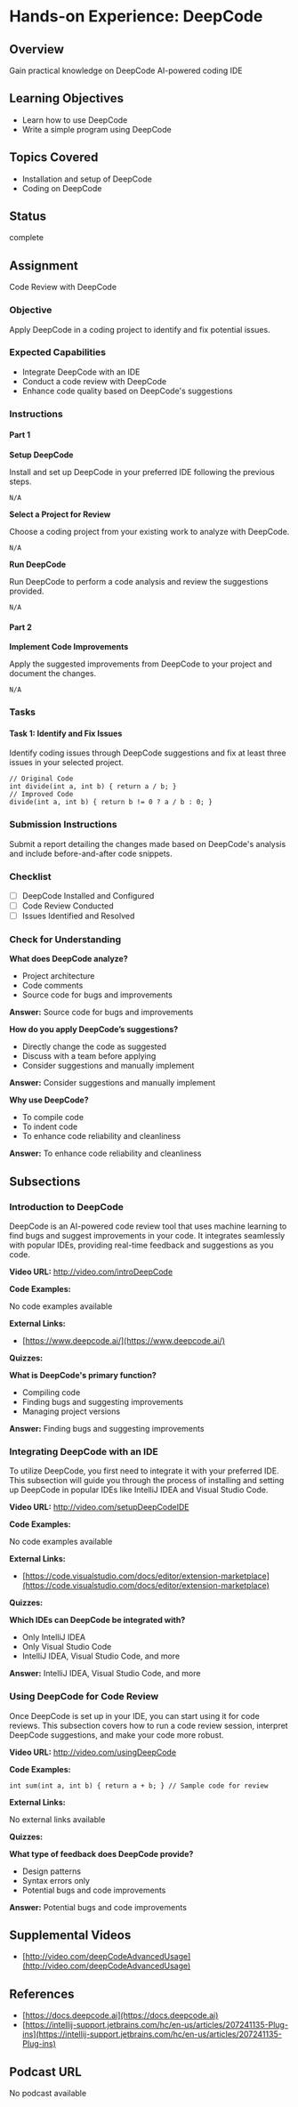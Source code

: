 # Hands-on Experience: DeepCode

## Overview

Gain practical knowledge on DeepCode AI-powered coding IDE

## Learning Objectives

- Learn how to use DeepCode
- Write a simple program using DeepCode

## Topics Covered

- Installation and setup of DeepCode
- Coding on DeepCode

## Status

complete

## Assignment

Code Review with DeepCode

### Objective

Apply DeepCode in a coding project to identify and fix potential issues.

### Expected Capabilities

- Integrate DeepCode with an IDE
- Conduct a code review with DeepCode
- Enhance code quality based on DeepCode's suggestions

### Instructions

#### Part 1

**Setup DeepCode**

Install and set up DeepCode in your preferred IDE following the previous steps.

```
N/A
```

**Select a Project for Review**

Choose a coding project from your existing work to analyze with DeepCode.

```
N/A
```

**Run DeepCode**

Run DeepCode to perform a code analysis and review the suggestions provided.

```
N/A
```

#### Part 2

**Implement Code Improvements**

Apply the suggested improvements from DeepCode to your project and document the changes.

```
N/A
```

### Tasks

#### Task 1: Identify and Fix Issues

Identify coding issues through DeepCode suggestions and fix at least three issues in your selected project.

```
// Original Code
int divide(int a, int b) { return a / b; }
// Improved Code
divide(int a, int b) { return b != 0 ? a / b : 0; }
```

### Submission Instructions

Submit a report detailing the changes made based on DeepCode's analysis and include before-and-after code snippets.

### Checklist

- [ ] DeepCode Installed and Configured
- [ ] Code Review Conducted
- [ ] Issues Identified and Resolved

### Check for Understanding

**What does DeepCode analyze?**

- Project architecture
- Code comments
- Source code for bugs and improvements

**Answer:** Source code for bugs and improvements

**How do you apply DeepCode’s suggestions?**

- Directly change the code as suggested
- Discuss with a team before applying
- Consider suggestions and manually implement

**Answer:** Consider suggestions and manually implement

**Why use DeepCode?**

- To compile code
- To indent code
- To enhance code reliability and cleanliness

**Answer:** To enhance code reliability and cleanliness

## Subsections

### Introduction to DeepCode

DeepCode is an AI-powered code review tool that uses machine learning to find bugs and suggest improvements in your code. It integrates seamlessly with popular IDEs, providing real-time feedback and suggestions as you code.

**Video URL:** http://video.com/introDeepCode

**Code Examples:**

No code examples available

**External Links:**

- [https://www.deepcode.ai/](https://www.deepcode.ai/)

**Quizzes:**

**What is DeepCode's primary function?**

- Compiling code
- Finding bugs and suggesting improvements
- Managing project versions

**Answer:** Finding bugs and suggesting improvements

### Integrating DeepCode with an IDE

To utilize DeepCode, you first need to integrate it with your preferred IDE. This subsection will guide you through the process of installing and setting up DeepCode in popular IDEs like IntelliJ IDEA and Visual Studio Code.

**Video URL:** http://video.com/setupDeepCodeIDE

**Code Examples:**

No code examples available

**External Links:**

- [https://code.visualstudio.com/docs/editor/extension-marketplace](https://code.visualstudio.com/docs/editor/extension-marketplace)

**Quizzes:**

**Which IDEs can DeepCode be integrated with?**

- Only IntelliJ IDEA
- Only Visual Studio Code
- IntelliJ IDEA, Visual Studio Code, and more

**Answer:** IntelliJ IDEA, Visual Studio Code, and more

### Using DeepCode for Code Review

Once DeepCode is set up in your IDE, you can start using it for code reviews. This subsection covers how to run a code review session, interpret DeepCode suggestions, and make your code more robust.

**Video URL:** http://video.com/usingDeepCode

**Code Examples:**

```
int sum(int a, int b) { return a + b; } // Sample code for review
```

**External Links:**

No external links available

**Quizzes:**

**What type of feedback does DeepCode provide?**

- Design patterns
- Syntax errors only
- Potential bugs and code improvements

**Answer:** Potential bugs and code improvements

## Supplemental Videos

- [http://video.com/deepCodeAdvancedUsage](http://video.com/deepCodeAdvancedUsage)

## References

- [https://docs.deepcode.ai](https://docs.deepcode.ai)
- [https://intellij-support.jetbrains.com/hc/en-us/articles/207241135-Plug-ins](https://intellij-support.jetbrains.com/hc/en-us/articles/207241135-Plug-ins)

## Podcast URL

No podcast available